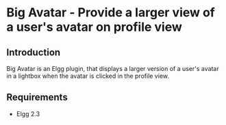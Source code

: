 # Big Avatar - Provide a larger view of a user's avatar on profile view

## Introduction

Big Avatar is an Elgg plugin, that displays a larger version of a user's avatar in a lightbox when the avatar is clicked in the profile view.

## Requirements

* Elgg 2.3